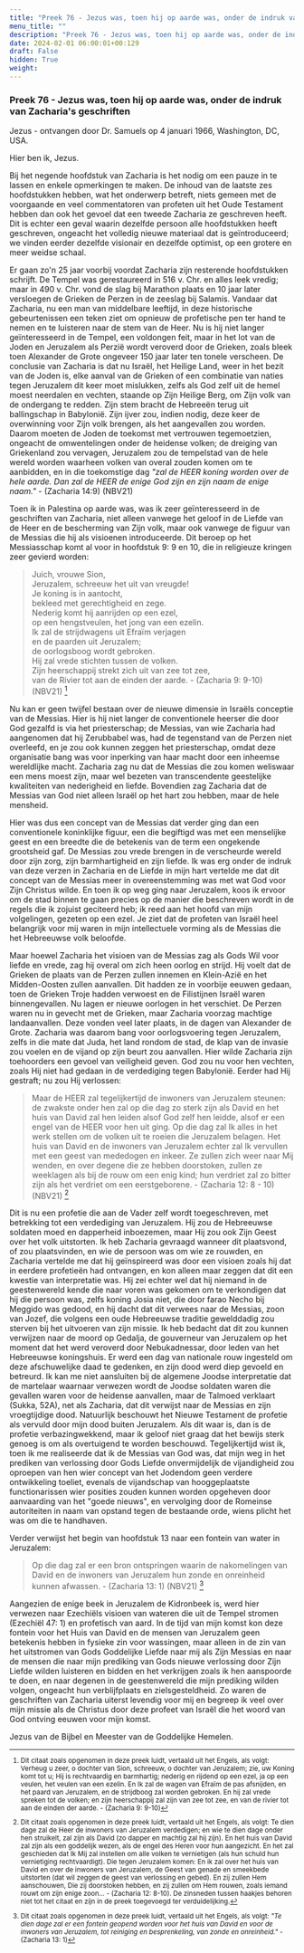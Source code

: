 ```yaml
---
title: "Preek 76 - Jezus was, toen hij op aarde was, onder de indruk van Zacharia's geschriften"
menu_title: ""
description: "Preek 76 - Jezus was, toen hij op aarde was, onder de indruk van Zacharia's geschriften"
date: 2024-02-01 06:00:01+00:129
draft: False
hidden: True
weight:
---
```

### Preek 76 - Jezus was, toen hij op aarde was, onder de indruk van Zacharia's geschriften

Jezus - ontvangen door Dr. Samuels op 4 januari 1966, Washington, DC, USA.

Hier ben ik, Jezus.

Bij het negende hoofdstuk van Zacharia is het nodig om een pauze in te lassen en enkele opmerkingen te maken. De inhoud van de laatste zes hoofdstukken hebben, wat het onderwerp betreft, niets gemeen met de voorgaande en veel commentatoren van profeten uit het Oude Testament hebben dan ook het gevoel dat een tweede Zacharia ze geschreven heeft. Dit is echter een geval waarin dezelfde persoon alle hoofdstukken heeft geschreven, ongeacht het volledig nieuwe materiaal dat is geïntroduceerd; we vinden eerder dezelfde visionair en dezelfde optimist, op een grotere en meer weidse schaal.

Er gaan zo'n 25 jaar voorbij voordat Zacharia zijn resterende hoofdstukken schrijft. De Tempel was gerestaureerd in 516 v. Chr. en alles leek vredig; maar in 490 v. Chr. vond de slag bij Marathon plaats en 10 jaar later versloegen de Grieken de Perzen in de zeeslag bij Salamis. Vandaar dat Zacharia, nu een man van middelbare leeftijd, in deze historische gebeurtenissen een teken ziet om opnieuw de profetische pen ter hand te nemen en te luisteren naar de stem van de Heer. Nu is hij niet langer geïnteresseerd in de Tempel, een voldongen feit, maar in het lot van de Joden en Jeruzalem als Perzië wordt veroverd door de Grieken, zoals bleek toen Alexander de Grote ongeveer 150 jaar later ten tonele verscheen. De conclusie van Zacharia is dat nu Israël, het Heilige Land, weer in het bezit van de Joden is, elke aanval van de Grieken of een combinatie van naties tegen Jeruzalem dit keer moet mislukken, zelfs als God zelf uit de hemel moest neerdalen en vechten, staande op Zijn Heilige Berg, om Zijn volk van de ondergang te redden. Zijn stem bracht de Hebreeën terug uit ballingschap in Babylonië. Zijn ijver zou, indien nodig, deze keer de overwinning voor Zijn volk brengen, als het aangevallen zou worden. Daarom moeten de Joden de toekomst met vertrouwen tegemoetzien, ongeacht de omwentelingen onder de heidense volken; de dreiging van Griekenland zou vervagen, Jeruzalem zou de tempelstad van de hele wereld worden waarheen volken van overal zouden komen om te aanbidden, en in die toekomstige dag *"zal de HEER koning worden over de hele aarde. Dan zal de HEER de enige God zijn en zijn naam de enige naam."* - (Zacharia 14:9) (NBV21)

Toen ik in Palestina op aarde was, was ik zeer geïnteresseerd in de geschriften van Zacharia, niet alleen vanwege het geloof in de Liefde van de Heer en de bescherming van Zijn volk, maar ook vanwege de figuur van de Messias die hij als visioenen introduceerde. Dit beroep op het Messiasschap komt al voor in hoofdstuk 9: 9 en 10, die in religieuze kringen zeer gevierd worden:

> Juich, vrouwe Sion,  
Jeruzalem, schreeuw het uit van vreugde!  
Je koning is in aantocht,  
bekleed met gerechtigheid en zege.  
Nederig komt hij aanrijden op een ezel,  
op een hengstveulen, het jong van een ezelin.  
Ik zal de strijdwagens uit Efraïm verjagen  
en de paarden uit Jeruzalem;  
de oorlogsboog wordt gebroken.  
Hij zal vrede stichten tussen de volken.  
Zijn heerschappij strekt zich uit van zee tot zee,  
van de Rivier tot aan de einden der aarde. - (Zacharia 9: 9-10) (NBV21) [^1]

Nu kan er geen twijfel bestaan over de nieuwe dimensie in Israëls conceptie van de Messias. Hier is hij niet langer de conventionele heerser die door God gezalfd is via het priesterschap; de Messias, van wie Zacharia had aangenomen dat hij Zerubbabel was, had de tegenstand van de Perzen niet overleefd, en je zou ook kunnen zeggen het priesterschap, omdat deze organisatie bang was voor inperking van haar macht door een inheemse wereldlijke macht. Zacharia zag nu dat de Messias die zou komen weliswaar een mens moest zijn, maar wel bezeten van transcendente geestelijke kwaliteiten van nederigheid en liefde. Bovendien zag Zacharia dat de Messias van God niet alleen Israël op het hart zou hebben, maar de hele mensheid.

Hier was dus een concept van de Messias dat verder ging dan een conventionele koninklijke figuur, een die begiftigd was met een menselijke geest en een breedte die de betekenis van de term een ongekende grootsheid gaf. De Messias zou vrede brengen in de verscheurde wereld door zijn zorg, zijn barmhartigheid en zijn liefde. Ik was erg onder de indruk van deze verzen in Zacharia en de Liefde in mijn hart vertelde me dat dit concept van de Messias meer in overeenstemming was met wat God voor Zijn Christus wilde. En toen ik op weg ging naar Jeruzalem, koos ik ervoor om de stad binnen te gaan precies op de manier die beschreven wordt in de regels die ik zojuist geciteerd heb; ik reed aan het hoofd van mijn volgelingen, gezeten op een ezel. Je ziet dat de profeten van Israël heel belangrijk voor mij waren in mijn intellectuele vorming als de Messias die het Hebreeuwse volk beloofde.

Maar hoewel Zacharia het visioen van de Messias zag als Gods Wil voor liefde en vrede, zag hij overal om zich heen oorlog en strijd. Hij voelt dat de Grieken de plaats van de Perzen zullen innemen en Klein-Azië en het Midden-Oosten zullen aanvallen. Dit hadden ze in voorbije eeuwen gedaan, toen de Grieken Troje hadden verwoest en de Filistijnen Israël waren binnengevallen. Nu lagen er nieuwe oorlogen in het verschiet. De Perzen waren nu in gevecht met de Grieken, maar Zacharia voorzag machtige landaanvallen. Deze vonden veel later plaats, in de dagen van Alexander de Grote. Zacharia was daarom bang voor oorlogsvoering tegen Jeruzalem, zelfs in die mate dat Juda, het land rondom de stad, de klap van de invasie zou voelen en de vijand op zijn beurt zou aanvallen. Hier wilde Zacharia zijn toehoorders een gevoel van veiligheid geven. God zou nu voor hen vechten, zoals Hij niet had gedaan in de verdediging tegen Babylonië. Eerder had Hij gestraft; nu zou Hij verlossen:

> Maar de HEER zal tegelijkertijd de inwoners van Jeruzalem steunen: de zwakste onder hen zal op die dag zo sterk zijn als David en het huis van David zal hen leiden alsof God zelf hen leidde, alsof er een engel van de HEER voor hen uit ging. Op die dag zal Ik alles in het werk stellen om de volken uit te roeien die Jeruzalem belagen. Het huis van David en de inwoners van Jeruzalem echter zal Ik vervullen met een geest van mededogen en inkeer. Ze zullen zich weer naar Mij wenden, en over degene die ze hebben doorstoken, zullen ze weeklagen als bij de rouw om een enig kind; hun verdriet zal zo bitter zijn als het verdriet om een eerstgeborene. - (Zacharia 12: 8 - 10) (NBV21) [^2]

Dit is nu een profetie die aan de Vader zelf wordt toegeschreven, met betrekking tot een verdediging van Jeruzalem. Hij zou de Hebreeuwse soldaten moed en dapperheid inboezemen, maar Hij zou ook Zijn Geest over het volk uitstorten. Ik heb Zacharia gevraagd wanneer dit plaatsvond, of zou plaatsvinden, en wie de persoon was om wie ze rouwden, en Zacharia vertelde me dat hij geïnspireerd was door een visioen zoals hij dat in eerdere profetieën had ontvangen, en kon alleen maar zeggen dat dit een kwestie van interpretatie was. Hij zei echter wel dat hij niemand in de geestenwereld kende die naar voren was gekomen om te verkondigen dat hij die persoon was, zelfs koning Josia niet, die door farao Necho bij Meggido was gedood, en hij dacht dat dit verwees naar de Messias, zoon van Jozef, die volgens een oude Hebreeuwse traditie gewelddadig zou sterven bij het uitvoeren van zijn missie. Ik heb bedacht dat dit zou kunnen verwijzen naar de moord op Gedalja, de gouverneur van Jeruzalem op het moment dat het werd veroverd door Nebukadnessar, door leden van het Hebreeuwse koningshuis. Er werd een dag van nationale rouw ingesteld om deze afschuwelijke daad te gedenken, en zijn dood werd diep gevoeld en betreurd. Ik kan me niet aansluiten bij de algemene Joodse interpretatie dat de martelaar waarnaar verwezen wordt de Joodse soldaten waren die gevallen waren voor de heidense aanvallen, maar de Talmoed verklaart (Sukka, 52A), net als Zacharia, dat dit verwijst naar de Messias en zijn vroegtijdige dood. Natuurlijk beschouwt het Nieuwe Testament de profetie als vervuld door mijn dood buiten Jeruzalem. Als dit waar is, dan is de profetie verbazingwekkend, maar ik geloof niet graag dat het bewijs sterk genoeg is om als overtuigend te worden beschouwd. Tegelijkertijd wist ik, toen ik me realiseerde dat ik de Messias van God was, dat mijn weg in het prediken van verlossing door Gods Liefde onvermijdelijk de vijandigheid zou oproepen van hen wier concept van het Jodendom geen verdere ontwikkeling toeliet, evenals de vijandschap van hooggeplaatste functionarissen wier posities zouden kunnen worden opgeheven door aanvaarding van het "goede nieuws", en vervolging door de Romeinse autoriteiten in naam van opstand tegen de bestaande orde, wiens plicht het was om die te handhaven.

Verder verwijst het begin van hoofdstuk 13 naar een fontein van water in Jeruzalem:

> Op die dag zal er een bron ontspringen waarin de nakomelingen van David en de inwoners van Jeruzalem hun zonde en onreinheid kunnen afwassen. - (Zacharia 13: 1) (NBV21) [^3]

Aangezien de enige beek in Jeruzalem de Kidronbeek is, werd hier verwezen naar Ezechiëls visioen van wateren die uit de Tempel stromen (Ezechiël 47: 1) en profetisch van aard. In de tijd van mijn komst kon deze fontein voor het Huis van David en de mensen van Jeruzalem geen betekenis hebben in fysieke zin voor wassingen, maar alleen in de zin van het uitstromen van Gods Goddelijke Liefde naar mij als Zijn Messias en naar de mensen die naar mijn prediking van Gods nieuwe verlossing door Zijn Liefde wilden luisteren en bidden en het verkrijgen zoals ik hen aanspoorde te doen, en naar degenen in de geestenwereld die mijn prediking wilden volgen, ongeacht hun verblijfplaats en zielsgesteldheid. Zo waren de geschriften van Zacharia uiterst levendig voor mij en begreep ik veel over mijn missie als de Christus door deze profeet van Israël die het woord van God ontving eeuwen voor mijn komst.

Jezus van de Bijbel en Meester van de Goddelijke Hemelen.
<small>

[^1]: Dit citaat zoals opgenomen in deze preek luidt, vertaald uit het Engels, als volgt: Verheug u zeer, o dochter van Sion, schreeuw, o dochter van Jeruzalem; zie, uw Koning komt tot u; Hij is rechtvaardig en barmhartig; nederig en rijdend op een ezel, ja op een veulen, het veulen van een ezelin. En Ik zal de wagen van Efraïm de pas afsnijden, en het paard van Jeruzalem, en de strijdboog zal worden gebroken. En hij zal vrede spreken tot de volken; en zijn heerschappij zal zijn van zee tot zee, en van de rivier tot aan de einden der aarde. - (Zacharia 9: 9-10)

[^2]: Dit citaat zoals opgenomen in deze preek luidt, vertaald uit het Engels, als volgt: Te dien dage zal de Heer de inwoners van Jeruzalem verdedigen; en wie te dien dage onder hen struikelt, zal zijn als David (zo dapper en machtig zal hij zijn). En het huis van David zal zijn als een goddelijk wezen, als de engel des Heren voor hun aangezicht. En het zal geschieden dat Ik Mij zal instellen om alle volken te vernietigen (als hun schuld hun vernietiging rechtvaardigt). Die tegen Jeruzalem komen: En ik zal over het huis van David en over de inwoners van Jeruzalem, de Geest van genade en smeekbede uitstorten (dat wil zeggen de geest van verlossing en gebed). En zij zullen Hem aanschouwen, Die zij doorstoken hebben, en zij zullen om Hem rouwen, zoals iemand rouwt om zijn enige zoon... - (Zacharia 12: 8-10). De zinsneden tussen haakjes behoren niet tot het citaat en zijn in de preek toegevoegd ter verduidelijking.

[^3]: Dit citaat zoals opgenomen in deze preek luidt, vertaald uit het Engels, als volgt: *"Te dien dage zal er een fontein geopend worden voor het huis van David en voor de inwoners van Jeruzalem, tot reiniging en besprenkeling, van zonde en onreinheid."* - (Zacharia 13: 1)
